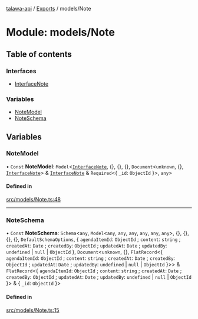 [talawa-api](../README.md) / [Exports](../modules.md) / models/Note

# Module: models/Note

## Table of contents

### Interfaces

- [InterfaceNote](../interfaces/models_Note.InterfaceNote.md)

### Variables

- [NoteModel](models_Note.md#notemodel)
- [NoteSchema](models_Note.md#noteschema)

## Variables

### NoteModel

• `Const` **NoteModel**: `Model`\<[`InterfaceNote`](../interfaces/models_Note.InterfaceNote.md), \{\}, \{\}, \{\}, `Document`\<`unknown`, \{\}, [`InterfaceNote`](../interfaces/models_Note.InterfaceNote.md)\> & [`InterfaceNote`](../interfaces/models_Note.InterfaceNote.md) & `Required`\<\{ `_id`: `ObjectId`  \}\>, `any`\>

#### Defined in

[src/models/Note.ts:48](https://github.com/PalisadoesFoundation/talawa-api/blob/636e51c/src/models/Note.ts#L48)

___

### NoteSchema

• `Const` **NoteSchema**: `Schema`\<`any`, `Model`\<`any`, `any`, `any`, `any`, `any`, `any`\>, \{\}, \{\}, \{\}, \{\}, `DefaultSchemaOptions`, \{ `agendaItemId`: `ObjectId` ; `content`: `string` ; `createdAt`: `Date` ; `createdBy`: `ObjectId` ; `updatedAt`: `Date` ; `updatedBy`: `undefined` \| ``null`` \| `ObjectId`  \}, `Document`\<`unknown`, \{\}, `FlatRecord`\<\{ `agendaItemId`: `ObjectId` ; `content`: `string` ; `createdAt`: `Date` ; `createdBy`: `ObjectId` ; `updatedAt`: `Date` ; `updatedBy`: `undefined` \| ``null`` \| `ObjectId`  \}\>\> & `FlatRecord`\<\{ `agendaItemId`: `ObjectId` ; `content`: `string` ; `createdAt`: `Date` ; `createdBy`: `ObjectId` ; `updatedAt`: `Date` ; `updatedBy`: `undefined` \| ``null`` \| `ObjectId`  \}\> & \{ `_id`: `ObjectId`  \}\>

#### Defined in

[src/models/Note.ts:15](https://github.com/PalisadoesFoundation/talawa-api/blob/636e51c/src/models/Note.ts#L15)
